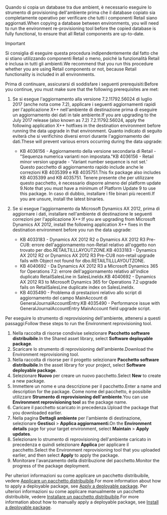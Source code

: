 <span data-ttu-id="6336f-101">Quando si copia un database tra due ambient, è necessario eseguire lo strumento di provisioning dell'ambiente prima che il database copiato sia completamente operativo per verificare che tutti i componenti Retail siano aggiornati.</span><span class="sxs-lookup"><span data-stu-id="6336f-101">When copying a database between environments, you will need to run the environment re-provisioning tool before the copied database is fully functional, to ensure that all Retail components are up-to-date.</span></span>

> [!IMPORTANT]
> <span data-ttu-id="6336f-102">Si consiglia di eseguire questa procedura indipendentemente dal fatto che si stiano utilizzando componenti Retail o meno, poiché la funzionalità Retail è inclusa in tutti gli ambienti.</span><span class="sxs-lookup"><span data-stu-id="6336f-102">We recommend that you run this procedure whether you are using Retail components or not, because Retail functionality is included in all environments.</span></span> 

<span data-ttu-id="6336f-103">Prima di continuare, assicurarsi di soddisfare i seguenti prerequisiti:</span><span class="sxs-lookup"><span data-stu-id="6336f-103">Before you continue, you must make sure that the following prerequisites are met:</span></span>
1. <span data-ttu-id="6336f-104">Se si esegue l'aggiornamento alla versione 7.2.11792.56024 di luglio 2017 (anche nota come 7.2), applicare i seguenti aggiornamenti rapidi per l'applicazione X++ nell'ambiente di destinazione prima di eseguire un aggiornamento dei dati in tale ambiente.</span><span class="sxs-lookup"><span data-stu-id="6336f-104">If you are upgrading to the July 2017 release (also known as 7.2) 7.2.11792.56024, apply the following application X++ hotfixes in the destination environment before running the data upgrade in that environment.</span></span> <span data-ttu-id="6336f-105">Quanto indicato di seguito eviterà che si verifichino diversi errori durante l'aggiornamento dei dati.</span><span class="sxs-lookup"><span data-stu-id="6336f-105">These will prevent various errors occurring during the data upgrade:</span></span>

    - <span data-ttu-id="6336f-106">KB 4036156 - Aggiornamento della versione secondaria di Retail - "Sequenza numerica varianti non impostata."</span><span class="sxs-lookup"><span data-stu-id="6336f-106">KB 4036156 - Retail minor version upgrade - 'Variant number sequence is not set.'</span></span> <span data-ttu-id="6336f-107">Questo pacchetto di aggiornamento rapido include anche le correzioni KB 4035399 e KB 4035751.</span><span class="sxs-lookup"><span data-stu-id="6336f-107">This fix package also includes KB 4035399 and KB 4035751.</span></span> <span data-ttu-id="6336f-108">Tenere presente che per utilizzare questo pacchetto, è necessario disporre almeno del platform update 9.</span><span class="sxs-lookup"><span data-stu-id="6336f-108">Note that you must have a minimum of Platform Update 9 to use this package.</span></span> <span data-ttu-id="6336f-109">In caso di dubbio, installare i file binari più recenti.</span><span class="sxs-lookup"><span data-stu-id="6336f-109">If you are unsure, install the latest binaries.</span></span>
    
2. <span data-ttu-id="6336f-110">Se si esegue l'aggiornamento da Microsoft Dynamics AX 2012, prima di aggiornare i dati, installare nell'ambiente di destinazione le seguenti correzioni per l'applicazione X++:</span><span class="sxs-lookup"><span data-stu-id="6336f-110">If you are upgrading from Microsoft Dynamics AX 2012, install the following application X++ fixes in the destination environment before you run the data upgrade:</span></span>
    - <span data-ttu-id="6336f-111">KB 4033183 - Dynamics AX 2012 R2 o Dynamics AX 2012 R3 Pre-CU8: errore dell'aggiornamento non-Retail relativo all'oggetto non trovato per dbo.RETAILTILLLAYOUTZONE.</span><span class="sxs-lookup"><span data-stu-id="6336f-111">KB 4033183 - Dynamics AX 2012 R2 or Dynamics AX 2012 R3 Pre-CU8 non-retail upgrade fails with Object not found for dbo.RETAILTILLLAYOUTZONE.</span></span>
    - <span data-ttu-id="6336f-112">KB 4040692 - Da Dynamics AX 2012 R3 a Microsoft Dynamics 365 for Operations 7.2: errore dell'aggiornamento relativo all'indice duplicato RetailSalesLine in SalesLineIdx.</span><span class="sxs-lookup"><span data-stu-id="6336f-112">KB 4040692 - Dynamics AX 2012 R3 to Microsoft Dynamics 365 for Operations 7.2 upgrade fails on RetailSalesLine duplicate index on SalesLineIdx.</span></span>
    - <span data-ttu-id="6336f-113">KB 4035490 - Problema di prestazioni relativo allo script di aggiornamento del campo MainAccount di GeneralJournalAccountEntry.</span><span class="sxs-lookup"><span data-stu-id="6336f-113">KB 4035490 - Performance issue with GeneralJournalAccountEntry MainAccount field upgrade script.</span></span>


<span data-ttu-id="6336f-114">Per eseguire lo strumento di reprovisioning dell'ambiente, attenersi a questi passaggi:</span><span class="sxs-lookup"><span data-stu-id="6336f-114">Follow these steps to run the Environment reprovisioning tool.</span></span>

1. <span data-ttu-id="6336f-115">Nella raccolta di risorse condivise selezionare **Pacchetto software distribuibile**.</span><span class="sxs-lookup"><span data-stu-id="6336f-115">In the Shared asset library, select **Software deployable package**.</span></span>
2. <span data-ttu-id="6336f-116">Scaricare lo strumento di reprovisioning dell'ambiente.</span><span class="sxs-lookup"><span data-stu-id="6336f-116">Download the Environment reprovisioning tool.</span></span>
3. <span data-ttu-id="6336f-117">Nella raccolta di risorse per il progetto selezionare **Pacchetto software distribuibile**.</span><span class="sxs-lookup"><span data-stu-id="6336f-117">In the asset library for your project, select **Software deployable package**.</span></span>
4. <span data-ttu-id="6336f-118">Selezionare **Nuovo** per creare un nuovo pacchetto.</span><span class="sxs-lookup"><span data-stu-id="6336f-118">Select **New** to create a new package.</span></span>
5. <span data-ttu-id="6336f-119">Immettere un nome e una descrizione per il pacchetto.</span><span class="sxs-lookup"><span data-stu-id="6336f-119">Enter a name and description for the package.</span></span> <span data-ttu-id="6336f-120">Come nome del pacchetto, è possibile utilizzare **Strumento di reprovisioning dell'ambiente**.</span><span class="sxs-lookup"><span data-stu-id="6336f-120">You can use **Environment reprovisioning tool** as the package name.</span></span>
6. <span data-ttu-id="6336f-121">Caricare il pacchetto scaricato in precedenza.</span><span class="sxs-lookup"><span data-stu-id="6336f-121">Upload the package that you downloaded earlier.</span></span>
7. <span data-ttu-id="6336f-122">Nella pagina **Dettagli ambiente** per l'ambiente di destinazione, selezionare **Gestisci** > **Applica aggiornamenti**.</span><span class="sxs-lookup"><span data-stu-id="6336f-122">On the **Environment details** page for your target environment, select **Maintain** > **Apply updates**.</span></span>
8. <span data-ttu-id="6336f-123">Selezionare lo strumento di reprovisioning dell'ambiente caricato in precedenza e quindi selezionare **Applica** per applicare il pacchetto.</span><span class="sxs-lookup"><span data-stu-id="6336f-123">Select the Environment reprovisioning tool that you uploaded earlier, and then select **Apply** to apply the package.</span></span>
9. <span data-ttu-id="6336f-124">Monitorare l'avanzamento della distribuzione del pacchetto.</span><span class="sxs-lookup"><span data-stu-id="6336f-124">Monitor the progress of the package deployment.</span></span> 

<span data-ttu-id="6336f-125">Per ulteriori informazioni su come applicare un pacchetto distribuibile, vedere [Applicare un pacchetto distribuibile](../deployment/create-apply-deployable-package.md).</span><span class="sxs-lookup"><span data-stu-id="6336f-125">For more information about how to apply a deployable package, see [Apply a deployable package](../deployment/create-apply-deployable-package.md).</span></span> <span data-ttu-id="6336f-126">Per ulteriori informazioni su come applicare manualmente un pacchetto distribuibile, vedere [Installare un pacchetto distribuibile](../deployment/install-deployable-package.md).</span><span class="sxs-lookup"><span data-stu-id="6336f-126">For more information about how to manually apply a deployable package, see [Install a deployable package](../deployment/install-deployable-package.md).</span></span>

